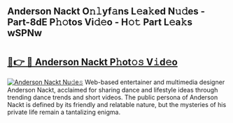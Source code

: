 ## Anderson Nackt O𝚗𝚕yf𝚊ns L𝚎a𝚔ed N𝚞𝚍es - Part-8dE P𝚑𝚘tos Vi𝚍𝚎o - H𝚘𝚝 Part L𝚎a𝚔s wSPNw

# <h2><a href="http://kf17n8.oniu.top/?m=Anderson+Nackt">🔗👉 🔴 Anderson Nackt P𝚑ot𝚘𝚜 V𝚒d𝚎o</a></h2>

[![Anderson Nackt Nu𝚍e𝚜](https://i.imgur.com/0qMVB7G.gif)](http://kf17n8.oniu.top/?m=Anderson+Nackt)
Web-based entertainer and multimedia designer Anderson Nackt, acclaimed for sharing dance and lifestyle ideas through trending dance trends and short videos. The public persona of Anderson Nackt is defined by its friendly and relatable nature, but the mysteries of his private life remain a tantalizing enigma.  

